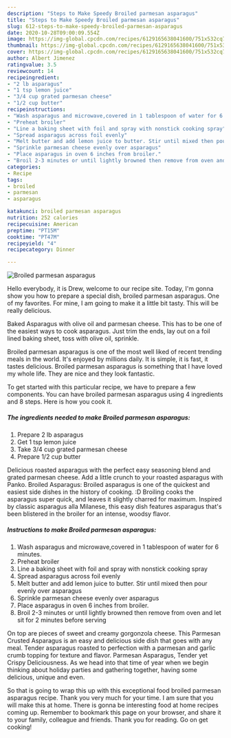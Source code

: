 ```yaml
---
description: "Steps to Make Speedy Broiled parmesan asparagus"
title: "Steps to Make Speedy Broiled parmesan asparagus"
slug: 612-steps-to-make-speedy-broiled-parmesan-asparagus
date: 2020-10-28T09:00:09.554Z
image: https://img-global.cpcdn.com/recipes/6129165638041600/751x532cq70/broiled-parmesan-asparagus-recipe-main-photo.jpg
thumbnail: https://img-global.cpcdn.com/recipes/6129165638041600/751x532cq70/broiled-parmesan-asparagus-recipe-main-photo.jpg
cover: https://img-global.cpcdn.com/recipes/6129165638041600/751x532cq70/broiled-parmesan-asparagus-recipe-main-photo.jpg
author: Albert Jimenez
ratingvalue: 3.5
reviewcount: 14
recipeingredient:
- "2 lb asparagus"
- "1 tsp lemon juice"
- "3/4 cup grated parmesan cheese"
- "1/2 cup butter"
recipeinstructions:
- "Wash asparagus and microwave,covered in 1 tablespoon of water for 6 minutes."
- "Preheat broiler"
- "Line a baking sheet with foil and spray with nonstick cooking spray"
- "Spread asparagus across foil evenly"
- "Melt butter and add lemon juice to butter. Stir until mixed then pour evenly over asparagus"
- "Sprinkle parmesan cheese evenly over asparagus"
- "Place asparagus in oven 6 inches from broiler."
- "Broil 2-3 minutes or until lightly browned then remove from oven and let sit for 2 minutes before serving"
categories:
- Recipe
tags:
- broiled
- parmesan
- asparagus

katakunci: broiled parmesan asparagus 
nutrition: 252 calories
recipecuisine: American
preptime: "PT15M"
cooktime: "PT47M"
recipeyield: "4"
recipecategory: Dinner

---
```



![Broiled parmesan asparagus](https://img-global.cpcdn.com/recipes/6129165638041600/751x532cq70/broiled-parmesan-asparagus-recipe-main-photo.jpg)

Hello everybody, it is Drew, welcome to our recipe site. Today, I'm gonna show you how to prepare a special dish, broiled parmesan asparagus. One of my favorites. For mine, I am going to make it a little bit tasty. This will be really delicious.

Baked Asparagus with olive oil and parmesan cheese. This has to be one of the easiest ways to cook asparagus. Just trim the ends, lay out on a foil lined baking sheet, toss with olive oil, sprinkle.

Broiled parmesan asparagus is one of the most well liked of recent trending meals in the world. It's enjoyed by millions daily. It is simple, it is fast, it tastes delicious. Broiled parmesan asparagus is something that I have loved my whole life. They are nice and they look fantastic.


To get started with this particular recipe, we have to prepare a few components. You can have broiled parmesan asparagus using 4 ingredients and 8 steps. Here is how you cook it.

<!--inarticleads1-->

##### The ingredients needed to make Broiled parmesan asparagus:

1. Prepare 2 lb asparagus
1. Get 1 tsp lemon juice
1. Take 3/4 cup grated parmesan cheese
1. Prepare 1/2 cup butter


Delicious roasted asparagus with the perfect easy seasoning blend and grated parmesan cheese. Add a little crunch to your roasted asparagus with Panko. Broiled Asparagus: Broiled asparagus is one of the quickest and easiest side dishes in the history of cooking. :D Broiling cooks the asparagus super quick, and leaves it slightly charred for maximum. Inspired by classic asparagus alla Milanese, this easy dish features asparagus that&#39;s been blistered in the broiler for an intense, woodsy flavor. 

<!--inarticleads2-->

##### Instructions to make Broiled parmesan asparagus:

1. Wash asparagus and microwave,covered in 1 tablespoon of water for 6 minutes.
1. Preheat broiler
1. Line a baking sheet with foil and spray with nonstick cooking spray
1. Spread asparagus across foil evenly
1. Melt butter and add lemon juice to butter. Stir until mixed then pour evenly over asparagus
1. Sprinkle parmesan cheese evenly over asparagus
1. Place asparagus in oven 6 inches from broiler.
1. Broil 2-3 minutes or until lightly browned then remove from oven and let sit for 2 minutes before serving


On top are pieces of sweet and creamy gorgonzola cheese. This Parmesan Crusted Asparagus is an easy and delicious side dish that goes with any meal. Tender asparagus roasted to perfection with a parmesan and garlic crumb topping for texture and flavor. Parmesan Asparagus, Tender yet Crispy Deliciousness. As we head into that time of year when we begin thinking about holiday parties and gathering together, having some delicious, unique and even. 

So that is going to wrap this up with this exceptional food broiled parmesan asparagus recipe. Thank you very much for your time. I am sure that you will make this at home. There is gonna be interesting food at home recipes coming up. Remember to bookmark this page on your browser, and share it to your family, colleague and friends. Thank you for reading. Go on get cooking!
